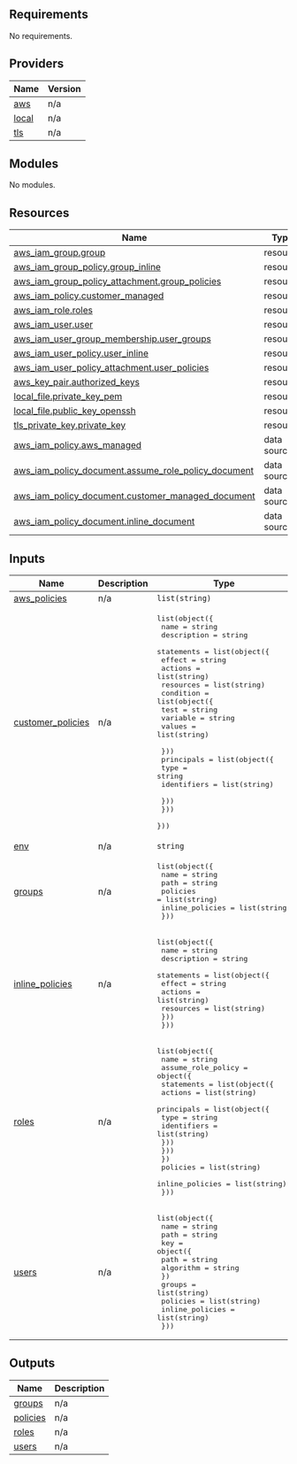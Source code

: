 ## Requirements

No requirements.

## Providers

| Name | Version |
|------|---------|
| <a name="provider_aws"></a> [aws](#provider\_aws) | n/a |
| <a name="provider_local"></a> [local](#provider\_local) | n/a |
| <a name="provider_tls"></a> [tls](#provider\_tls) | n/a |

## Modules

No modules.

## Resources

| Name | Type |
|------|------|
| [aws_iam_group.group](https://registry.terraform.io/providers/hashicorp/aws/latest/docs/resources/iam_group) | resource |
| [aws_iam_group_policy.group_inline](https://registry.terraform.io/providers/hashicorp/aws/latest/docs/resources/iam_group_policy) | resource |
| [aws_iam_group_policy_attachment.group_policies](https://registry.terraform.io/providers/hashicorp/aws/latest/docs/resources/iam_group_policy_attachment) | resource |
| [aws_iam_policy.customer_managed](https://registry.terraform.io/providers/hashicorp/aws/latest/docs/resources/iam_policy) | resource |
| [aws_iam_role.roles](https://registry.terraform.io/providers/hashicorp/aws/latest/docs/resources/iam_role) | resource |
| [aws_iam_user.user](https://registry.terraform.io/providers/hashicorp/aws/latest/docs/resources/iam_user) | resource |
| [aws_iam_user_group_membership.user_groups](https://registry.terraform.io/providers/hashicorp/aws/latest/docs/resources/iam_user_group_membership) | resource |
| [aws_iam_user_policy.user_inline](https://registry.terraform.io/providers/hashicorp/aws/latest/docs/resources/iam_user_policy) | resource |
| [aws_iam_user_policy_attachment.user_policies](https://registry.terraform.io/providers/hashicorp/aws/latest/docs/resources/iam_user_policy_attachment) | resource |
| [aws_key_pair.authorized_keys](https://registry.terraform.io/providers/hashicorp/aws/latest/docs/resources/key_pair) | resource |
| [local_file.private_key_pem](https://registry.terraform.io/providers/hashicorp/local/latest/docs/resources/file) | resource |
| [local_file.public_key_openssh](https://registry.terraform.io/providers/hashicorp/local/latest/docs/resources/file) | resource |
| [tls_private_key.private_key](https://registry.terraform.io/providers/hashicorp/tls/latest/docs/resources/private_key) | resource |
| [aws_iam_policy.aws_managed](https://registry.terraform.io/providers/hashicorp/aws/latest/docs/data-sources/iam_policy) | data source |
| [aws_iam_policy_document.assume_role_policy_document](https://registry.terraform.io/providers/hashicorp/aws/latest/docs/data-sources/iam_policy_document) | data source |
| [aws_iam_policy_document.customer_managed_document](https://registry.terraform.io/providers/hashicorp/aws/latest/docs/data-sources/iam_policy_document) | data source |
| [aws_iam_policy_document.inline_document](https://registry.terraform.io/providers/hashicorp/aws/latest/docs/data-sources/iam_policy_document) | data source |

## Inputs

| Name | Description | Type | Default | Required |
|------|-------------|------|---------|:--------:|
| <a name="input_aws_policies"></a> [aws\_policies](#input\_aws\_policies) | n/a | `list(string)` | n/a | yes |
| <a name="input_customer_policies"></a> [customer\_policies](#input\_customer\_policies) | n/a | <pre>list(object({<br>    name        = string<br>    description = string<br>    statements = list(object({<br>      effect    = string<br>      actions   = list(string)<br>      resources = list(string)<br>      condition = list(object({<br>        test     = string<br>        variable = string<br>        values   = list(string)<br><br>      }))<br>      principals = list(object({<br>        type        = string<br>        identifiers = list(string)<br><br>      }))<br>    }))<br>  }))</pre> | n/a | yes |
| <a name="input_env"></a> [env](#input\_env) | n/a | `string` | n/a | yes |
| <a name="input_groups"></a> [groups](#input\_groups) | n/a | <pre>list(object({<br>    name            = string<br>    path            = string<br>    policies        = list(string)<br>    inline_policies = list(string)<br>  }))</pre> | n/a | yes |
| <a name="input_inline_policies"></a> [inline\_policies](#input\_inline\_policies) | n/a | <pre>list(object({<br>    name        = string<br>    description = string<br>    statements = list(object({<br>      effect    = string<br>      actions   = list(string)<br>      resources = list(string)<br>    }))<br>  }))</pre> | n/a | yes |
| <a name="input_roles"></a> [roles](#input\_roles) | n/a | <pre>list(object({<br>    name = string<br>    assume_role_policy = object({<br>      statements = list(object({<br>        actions = list(string)<br>        principals = list(object({<br>          type        = string<br>          identifiers = list(string)<br>        }))<br>      }))<br>    })<br>    policies        = list(string)<br>    inline_policies = list(string)<br>  }))</pre> | n/a | yes |
| <a name="input_users"></a> [users](#input\_users) | n/a | <pre>list(object({<br>    name = string<br>    path = string<br>    key = object({<br>      path      = string<br>      algorithm = string<br>    })<br>    groups          = list(string)<br>    policies        = list(string)<br>    inline_policies = list(string)<br>  }))</pre> | n/a | yes |

## Outputs

| Name | Description |
|------|-------------|
| <a name="output_groups"></a> [groups](#output\_groups) | n/a |
| <a name="output_policies"></a> [policies](#output\_policies) | n/a |
| <a name="output_roles"></a> [roles](#output\_roles) | n/a |
| <a name="output_users"></a> [users](#output\_users) | n/a |